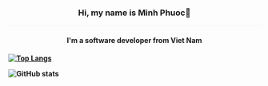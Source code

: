 <h3 style="text-align: center;">Hi, my name is Minh Phuoc👋</h3>
<div style="display: flex; border-bottom: solid 1px #F2F2F2;"></div>
<h4 style="text-align: center;"> I'm a software developer from Viet Nam<h4>

[![Top Langs](https://github-readme-stats.vercel.app/api/top-langs/?username=VideyKohaku)](https://github.com/anuraghazra/github-readme-stats)

![GitHub stats](https://github-readme-stats.vercel.app/api?username=VideyKohaku&show_icons=true)  



<!--
**VideyKohaku/VideyKohaku** is a ✨ _special_ ✨ repository because its `README.md` (this file) appears on your GitHub profile.

Here are some ideas to get you started:

- 🔭 I’m currently working on ...
- 🌱 I’m currently learning ...
- 👯 I’m looking to collaborate on ...
- 🤔 I’m looking for help with ...
- 💬 Ask me about ...
- 📫 How to reach me: ...
- 😄 Pronouns: ...
- ⚡ Fun fact: ...
-->
